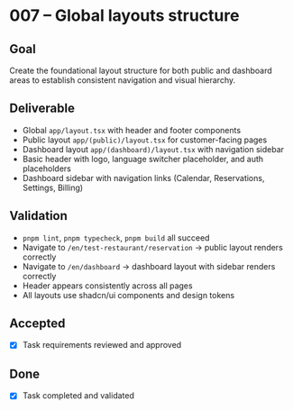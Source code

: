 # 007 – Global layouts structure

## Goal

Create the foundational layout structure for both public and dashboard areas to establish consistent navigation and visual hierarchy.

## Deliverable

- Global `app/layout.tsx` with header and footer components
- Public layout `app/(public)/layout.tsx` for customer-facing pages
- Dashboard layout `app/(dashboard)/layout.tsx` with navigation sidebar
- Basic header with logo, language switcher placeholder, and auth placeholders
- Dashboard sidebar with navigation links (Calendar, Reservations, Settings, Billing)

## Validation

- `pnpm lint`, `pnpm typecheck`, `pnpm build` all succeed
- Navigate to `/en/test-restaurant/reservation` → public layout renders correctly
- Navigate to `/en/dashboard` → dashboard layout with sidebar renders correctly
- Header appears consistently across all pages
- All layouts use shadcn/ui components and design tokens

## Accepted

- [x] Task requirements reviewed and approved

## Done

- [x] Task completed and validated
